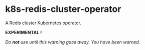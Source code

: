 # k8s-redis-cluster-operator
A Redis cluster Kubernetes operator.

**EXPERIMENTAL !**

*Do **not** use until this warning goes away. You have been warned.*
